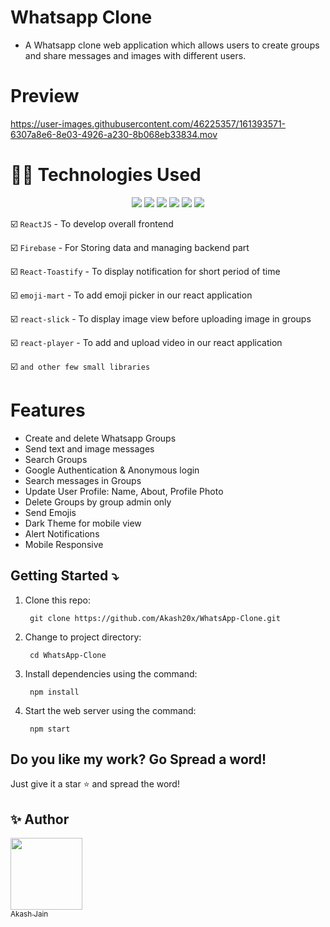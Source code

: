 # Whatsapp Clone
- A Whatsapp clone web application which allows users to create groups and share messages and images with different users.


# Preview
https://user-images.githubusercontent.com/46225357/161393571-6307a8e6-8e03-4926-a230-8b068eb33834.mov


# :man_technologist: Technologies Used

<p align="center">
<img src="https://img.shields.io/badge/JavaScript-F7DF1E?style=for-the-badge&logo=javascript&logoColor=black" />
<img src="https://img.shields.io/badge/React-20232A?style=for-the-badge&logo=react&logoColor=61DAFB" />
<img src="https://img.shields.io/badge/Node.js-43853D?style=for-the-badge&logo=node.js&logoColor=white" />
<img src="https://img.shields.io/badge/WhatsApp-25D366?style=for-the-badge&logo=whatsapp&logoColor=white" />
<img src="https://img.shields.io/badge/Material--UI-0081CB?style=for-the-badge&logo=material-ui&logoColor=white" />
<img src="https://img.shields.io/badge/Netlify-00C7B7?style=for-the-badge&logo=netlify&logoColor=white" />
  
</p>

:ballot_box_with_check: `ReactJS` - To develop overall frontend

:ballot_box_with_check: `Firebase` - For Storing data and managing backend part

:ballot_box_with_check: `React-Toastify` - To display notification for short period of time

:ballot_box_with_check: `emoji-mart` - To add emoji picker in our react application

:ballot_box_with_check: `react-slick` - To display image view before uploading image in groups

:ballot_box_with_check: `react-player` - To add and upload video in our react application 

:ballot_box_with_check: `and other few small libraries` 



# Features

- Create and delete Whatsapp Groups
- Send text and image messages
- Search Groups
- Google Authentication & Anonymous login
- Search messages in Groups
- Update User Profile: Name, About, Profile Photo
- Delete Groups by group admin only
- Send Emojis
- Dark Theme for mobile view
- Alert Notifications
- Mobile Responsive

## Getting Started ⤵️

1. Clone this repo:

        git clone https://github.com/Akash20x/WhatsApp-Clone.git
2. Change to project directory:

        cd WhatsApp-Clone
3. Install dependencies using the command: 
  
        npm install
4. Start the web server using the command: 

        npm start

## Do you like my work? Go Spread a word!
Just give it a star ⭐️ and spread the word!
 
## :sparkles: Author

[<img align="center" src="https://avatars.githubusercontent.com/u/46225357?v=4" width=115><br><sub>Akash Jain</sub>](https://github.com/Akash20x)
